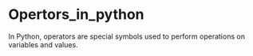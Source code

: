 # Opertors_in_python
In Python, operators are special symbols used to perform operations on variables and values.
